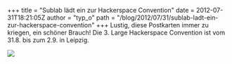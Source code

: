 +++
title = "Sublab lädt ein zur Hackerspace Convention"
date = 2012-07-31T18:21:05Z
author = "typ_o"
path = "/blog/2012/07/31/sublab-ladt-ein-zur-hackerspace-convention"
+++
Lustig, diese Postkarten immer zu kriegen, ein schöner Brauch\! Die 3.
Large Hackerspace Convention ist vom 31.8. bis zum 2.9. in Leipzig.

[![](/media/IMAG1859.serendipityThumb.jpg)](/media/IMAG1859.jpg)
